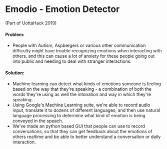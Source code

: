 # Emodio - Emotion Detector 
(Part of UottaHack 2019)

#### Problem:
- People with Autism, Aspbergers or various other communication difficulty might have trouble recognizing emotions when interacting with others, and this can cause a lot of anxiety for these people going out into public and needing to deal with stranger interactions.

#### Solution:
- Machine learning can detect what kinds of emotions someone is feeling based on the way that they're speaking - a combination of both the words they're using as well the intonation and way in which they're speaking.
- Using Google's Machine Learning suite, we're able to record audio input, translate it to dozens of different languages, and then use natural language processing to determine what kind of emotion is being conveyed in the speach.
- We've made an python based GUI that people can use to record conversations, so that they can get feedback about the emotions of others realtime and be able to better understand a conversation or daily interaction.
